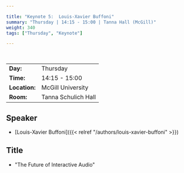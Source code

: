 ```yaml
---

title: "Keynote 5:  Louis-Xavier Buffoni"
summary: "Thursday | 14:15 - 15:00 | Tanna Hall (McGill)"
weight: 340
tags: ["Thursday", "Keynote"]

---
```


<br>

| | |
| - | - |
| **Day:** | Thursday |
| **Time:** | 14:15 - 15:00 |
| **Location:** | McGill University |
| **Room:** | Tanna Schulich Hall |

## Speaker 

- [Louis-Xavier Buffoni]({{< relref "/authors/louis-xavier-buffoni" >}})

## Title

- "The Future of Interactive Audio"

<!--
## Description

Minim eiusmod velit dolore enim. Dolor aliquip esse ea culpa mollit consequat aute exercitation mollit officia sint nulla reprehenderit elit. Sunt tempor incididunt qui sunt ipsum. Lorem anim veniam nisi excepteur. Veniam ullamco aliquip incididunt Lorem magna laboris et sit nulla aliqua.
-->
